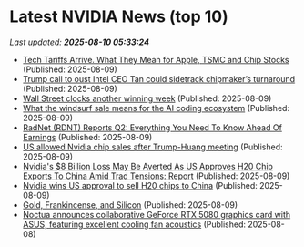 # Latest NVIDIA News (top 10)
_Last updated: **2025-08-10 05:33:24**_

- [Tech Tariffs Arrive. What They Mean for Apple, TSMC and Chip Stocks](https://biztoc.com/x/eed7ce794ec829df) (Published: 2025-08-09)
- [Trump call to oust Intel CEO Tan could sidetrack chipmaker’s turnaround](https://indianexpress.com/article/technology/trump-call-to-oust-intel-ceo-tan-could-sidetrack-chipmakers-turnaround-10178949/) (Published: 2025-08-09)
- [Wall Street clocks another winning week](https://www.newsday.com/business/asia-japan-trump-tariffs-wall-street-n36426) (Published: 2025-08-09)
- [What the windsurf sale means for the AI coding ecosystem](https://ethanding.substack.com/p/windsurf-gets-margin-called) (Published: 2025-08-09)
- [RadNet (RDNT) Reports Q2: Everything You Need To Know Ahead Of Earnings](https://finance.yahoo.com/news/radnet-rdnt-reports-q2-everything-030053868.html) (Published: 2025-08-09)
- [US allowed Nvidia chip sales after Trump-Huang meeting](https://biztoc.com/x/66b4f8ce50e832c5) (Published: 2025-08-09)
- [Nvidia's $8 Billion Loss May Be Averted As US Approves H20 Chip Exports To China Amid Trad Tensions: Report](https://biztoc.com/x/24e51ca1c6ecdcc4) (Published: 2025-08-09)
- [Nvidia wins US approval to sell H20 chips to China](https://biztoc.com/x/768bc15deac75d3f) (Published: 2025-08-09)
- [Gold, Frankincense, and Silicon](https://daringfireball.net/2025/08/gold_frankincense_and_silicon) (Published: 2025-08-09)
- [Noctua announces collaborative GeForce RTX 5080 graphics card with ASUS, featuring excellent cooling fan acoustics](https://www.idownloadblog.com/2025/08/08/noctua-x-asus-geforce-rtx-5080-graphics-card/) (Published: 2025-08-08)
